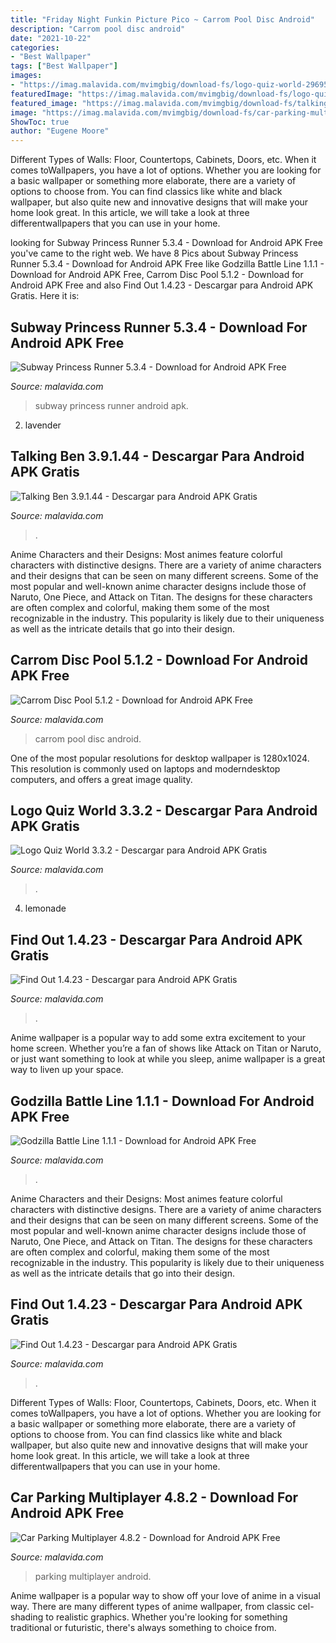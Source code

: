 ```yaml
---
title: "Friday Night Funkin Picture Pico ~ Carrom Pool Disc Android"
description: "Carrom pool disc android"
date: "2021-10-22"
categories:
- "Best Wallpaper"
tags: ["Best Wallpaper"]
images:
- "https://imag.malavida.com/mvimgbig/download-fs/logo-quiz-world-29695-2.jpg"
featuredImage: "https://imag.malavida.com/mvimgbig/download-fs/logo-quiz-world-29695-2.jpg"
featured_image: "https://imag.malavida.com/mvimgbig/download-fs/talking-ben-20431-6.jpg"
image: "https://imag.malavida.com/mvimgbig/download-fs/car-parking-multiplayer-25350-2.jpg"
ShowToc: true
author: "Eugene Moore"
---
```



Different Types of Walls: Floor, Countertops, Cabinets, Doors, etc.
When it comes toWallpapers, you have a lot of options. Whether you are looking for a basic wallpaper or something more elaborate, there are a variety of options to choose from. You can find classics like white and black wallpaper, but also quite new and innovative designs that will make your home look great. In this article, we will take a look at three differentwallpapers that you can use in your home.

	

		
looking for Subway Princess Runner 5.3.4 - Download for Android APK Free you've came to the right web. We have 8 Pics about Subway Princess Runner 5.3.4 - Download for Android APK Free like Godzilla Battle Line 1.1.1 - Download for Android APK Free, Carrom Disc Pool 5.1.2 - Download for Android APK Free and also Find Out 1.4.23 - Descargar para Android APK Gratis. Here it is:
		
    
## Subway Princess Runner 5.3.4 - Download For Android APK Free

<img loading=lazy src="https://imag.malavida.com/mvimgbig/download-fs/subway-princess-runner-22286-3.jpg" onerror="this.onerror=null;this.src='https://tse4.mm.bing.net/th?id=OIP.drLe9zLHgP9KXFFW8KE49wAAAA&amp;pid=15.1';" alt="Subway Princess Runner 5.3.4 - Download for Android APK Free">

_Source: malavida.com_

>subway princess runner android apk. 

	

2. lavender 

    
## Talking Ben 3.9.1.44 - Descargar Para Android APK Gratis

<img loading=lazy src="https://imag.malavida.com/mvimgbig/download-fs/talking-ben-20431-6.jpg" onerror="this.onerror=null;this.src='https://tse3.mm.bing.net/th?id=OIP.SuO3mP2S1DfFd4jVoDRbXQHaNK&amp;pid=15.1';" alt="Talking Ben 3.9.1.44 - Descargar para Android APK Gratis">

_Source: malavida.com_

>. 

	

Anime Characters and their Designs: Most animes feature colorful characters with distinctive designs.
There are a variety of anime characters and their designs that can be seen on many different screens. Some of the most popular and well-known anime character designs include those of Naruto, One Piece, and Attack on Titan. The designs for these characters are often complex and colorful, making them some of the most recognizable in the industry. This popularity is likely due to their uniqueness as well as the intricate details that go into their design.

    
## Carrom Disc Pool 5.1.2 - Download For Android APK Free

<img loading=lazy src="https://imag.malavida.com/mvimgbig/download-fs/disc-pool-carrom-23395-9.jpg" onerror="this.onerror=null;this.src='https://tse3.mm.bing.net/th?id=OIP.TppuQjzr7aeHMoVb8AYReAAAAA&amp;pid=15.1';" alt="Carrom Disc Pool 5.1.2 - Download for Android APK Free">

_Source: malavida.com_

>carrom pool disc android. 

	

One of the most popular resolutions for desktop wallpaper is 1280x1024. This resolution is commonly used on laptops and moderndesktop computers, and offers a great image quality.

    
## Logo Quiz World 3.3.2 - Descargar Para Android APK Gratis

<img loading=lazy src="https://imag.malavida.com/mvimgbig/download-fs/logo-quiz-world-29695-2.jpg" onerror="this.onerror=null;this.src='https://tse3.mm.bing.net/th?id=OIP.2Fl2sVGiRXQSH8t2LKwXWgHaPo&amp;pid=15.1';" alt="Logo Quiz World 3.3.2 - Descargar para Android APK Gratis">

_Source: malavida.com_

>. 

	

4. lemonade 

    
## Find Out 1.4.23 - Descargar Para Android APK Gratis

<img loading=lazy src="https://imag.malavida.com/mvimgbig/download-fs/find-out-27008-1.jpg" onerror="this.onerror=null;this.src='https://tse4.mm.bing.net/th?id=OIP.MrYpmd4Q3fUO8dh37uQ5TwHaPo&amp;pid=15.1';" alt="Find Out 1.4.23 - Descargar para Android APK Gratis">

_Source: malavida.com_

>. 

	

Anime wallpaper is a popular way to add some extra excitement to your home screen. Whether you’re a fan of shows like Attack on Titan or Naruto, or just want something to look at while you sleep, anime wallpaper is a great way to liven up your space.

    
## Godzilla Battle Line 1.1.1 - Download For Android APK Free

<img loading=lazy src="https://imag.malavida.com/mvimgbig/download-fs/godzilla-battle-line-31868-5.jpg" onerror="this.onerror=null;this.src='https://tse3.mm.bing.net/th?id=OIP.ByEXMYUO6DzoZeWftwT2RQHaPo&amp;pid=15.1';" alt="Godzilla Battle Line 1.1.1 - Download for Android APK Free">

_Source: malavida.com_

>. 

	

Anime Characters and their Designs: Most animes feature colorful characters with distinctive designs.
There are a variety of anime characters and their designs that can be seen on many different screens. Some of the most popular and well-known anime character designs include those of Naruto, One Piece, and Attack on Titan. The designs for these characters are often complex and colorful, making them some of the most recognizable in the industry. This popularity is likely due to their uniqueness as well as the intricate details that go into their design.

    
## Find Out 1.4.23 - Descargar Para Android APK Gratis

<img loading=lazy src="https://imag.malavida.com/mvimgbig/download-fs/find-out-27008-8.jpg" onerror="this.onerror=null;this.src='https://tse2.mm.bing.net/th?id=OIP.7fp5zASr_2EKDR4GIyr-4AHaPo&amp;pid=15.1';" alt="Find Out 1.4.23 - Descargar para Android APK Gratis">

_Source: malavida.com_

>. 

	

Different Types of Walls: Floor, Countertops, Cabinets, Doors, etc.
When it comes toWallpapers, you have a lot of options. Whether you are looking for a basic wallpaper or something more elaborate, there are a variety of options to choose from. You can find classics like white and black wallpaper, but also quite new and innovative designs that will make your home look great. In this article, we will take a look at three differentwallpapers that you can use in your home.

    
## Car Parking Multiplayer 4.8.2 - Download For Android APK Free

<img loading=lazy src="https://imag.malavida.com/mvimgbig/download-fs/car-parking-multiplayer-25350-2.jpg" onerror="this.onerror=null;this.src='https://tse3.mm.bing.net/th?id=OIP.XjPvBKQG9HHaFBsuMYwzPQHaDj&amp;pid=15.1';" alt="Car Parking Multiplayer 4.8.2 - Download for Android APK Free">

_Source: malavida.com_

>parking multiplayer android. 

	

Anime wallpaper is a popular way to show off your love of anime in a visual way. There are many different types of anime wallpaper, from classic cel-shading to realistic graphics. Whether you're looking for something traditional or futuristic, there's always something to choice from.

